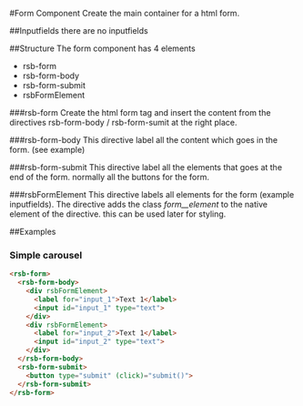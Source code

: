 #Form Component
Create the main container for a html form.

##Inputfields
there are no inputfields

##Structure
The form component has 4 elements
* rsb-form
* rsb-form-body
* rsb-form-submit
* rsbFormElement

###rsb-form
Create the html form tag and insert the content from the directives rsb-form-body / rsb-form-sumit at the right place.

###rsb-form-body
This directive label all the content which goes in the form. (see example)
 
###rsb-form-submit
This directive label all the elements that goes at the end of the form. normally all the buttons for the form.

###rsbFormElement
This directive labels all elements for the form (example inputfields). The directive adds the class _form__element_ to the native element of the directive. this can be used later for styling.

##Examples
### Simple carousel
```html
<rsb-form>
  <rsb-form-body>
    <div rsbFormElement>
      <label for="input_1">Text 1</label>
      <input id="input_1" type="text">
    </div>
    <div rsbFormElement>
      <label for="input_2">Text 1</label>
      <input id="input_2" type="text">
    </div>
  </rsb-form-body>
  <rsb-form-submit>
    <button type="submit" (click)="submit()">
  </rsb-form-submit>
</rsb-form>
```



